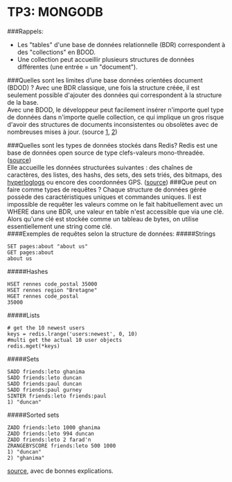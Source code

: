 # TP3: MONGODB
###Rappels:
* Les "tables" d'une base de données relationnelle (BDR) correspondent à des "collections" en BDOD.
* Une collection peut accueillir plusieurs structures de données différentes (une entrée = un "document").
    
###Quelles sont les limites d’une base données orientées document (BDOD) ?
Avec une BDR classique, une fois la structure créée, il est seulement possible d'ajouter des données qui correspondent à la structure de la base.
</br>
Avec une BDOD, le développeur peut facilement insérer n'importe quel type de données dans n'importe quelle collection, ce qui implique un gros risque d'avoir des structures de documents inconsistentes ou obsolètes avec de nombreuses mises à jour. (source [1](http://insights.dice.com/2012/06/04/nosql-document-storage-benefits-drawbacks/), [2](http://www.dbta.com/Columns/Notes-on-NoSQL/NoSQL-and-Document-Oriented-Databases-72035.aspx))

###Quelles sont les types de données stockés dans Redis?
Redis est une base de données open source de type clefs-valeurs mono-threadée. ([source](http://www.barreverte.fr/une-courte-introduction-a-redis/))</br>
Elle accueille les données structurées suivantes : des chaînes de caractères, des listes, des hashs, des sets, des sets triés, des bitmaps, des [hyperloglogs](https://redis.io/topics/data-types-intro#hyperloglogs) ou encore des coordonnées GPS.
([source](https://redis.io/topics/introduction))
###Que peut on faire comme types de requêtes ?
Chaque structure de données gérée possède des caractéristiques uniques et commandes uniques.
Il est impossible de requêter les valeurs comme on le fait habituellement avec un WHERE dans une BDR, une valeur en table n'est accessible que via une clé.
Alors qu'une clé est stockée comme un tableau de bytes, on utilise essentiellement une string come clé.</br>
####Exemples de requêtes selon la structure de données:
#####Strings
```
SET pages:about "about us"
GET pages:about
about us
```
#####Hashes
```
HSET rennes code_postal 35000
HSET rennes region "Bretagne"
HGET rennes code_postal
35000
```
#####Lists
```
# get the 10 newest users
keys = redis.lrange('users:newest', 0, 10)
#multi get the actual 10 user objects
redis.mget(*keys)
```
#####Sets
```
SADD friends:leto ghanima
SADD friends:leto duncan
SADD friends:paul duncan
SADD friends:paul gurney
SINTER friends:leto friends:paul
1) "duncan"
```
#####Sorted sets
```
ZADD friends:leto 1000 ghanima
ZADD friends:leto 994 duncan
ZADD friends:leto 2 farad'n
ZRANGEBYSCORE friends:leto 500 1000
1) "duncan"
2) "ghanima"
```
[source](http://openmymind.net/2011/11/8/Redis-Zero-To-Master-In-30-Minutes-Part-1/), avec de bonnes explications.
